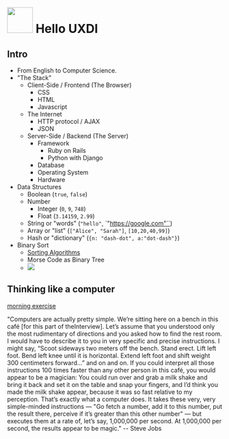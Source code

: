 <!-- 
author: @nathanallen
 -->

# <img src="https://cloud.githubusercontent.com/assets/7833470/10423298/ea833a68-7079-11e5-84f8-0a925ab96893.png" width="60"> Hello UXDI

## Intro

* From English to Computer Science.
* "The Stack"
    - Client-Side / Frontend (The Browser)
        + CSS
        + HTML
        + Javascript
    - The Internet
        + HTTP protocol / AJAX
        + JSON
    - Server-Side / Backend (The Server)
        + Framework
            * Ruby on Rails
            * Python with Django
        + Database
        + Operating System
        + Hardware
* Data Structures
    - Boolean (`true`, `false`)
    - Number
        + Integer (`0`, `9`, `748`)
        + Float (`3.14159`, `2.99`)
    - String or "words" (`"hello"`, `"https://google.com"``)
    - Array or "list" (`["Alice", "Sarah"]`, `[10,20,40,99]`)
    - Hash or "dictionary" (`{n: "dash-dot", a:"dot-dash"}`)
* Binary Sort
    * [Sorting Algorithms](https://www.toptal.com/developers/sorting-algorithms)
    * Morse Code as Binary Tree
    * ![](https://upload.wikimedia.org/wikipedia/commons/1/19/Morse-code-tree.svg)

## Thinking like a computer
[morning exercise](part-1.md)

"Computers are actually pretty simple. We’re sitting here on a bench in this café [for this part of theInterview]. Let’s assume that you understood only the most rudimentary of directions and you asked how to find the rest room. I would have to describe it to you in very specific and precise instructions. I might say, “Scoot sideways two meters off the bench. Stand erect. Lift left foot. Bend left knee until it is horizontal. Extend left foot and shift weight 300 centimeters forward…” and on and on. If you could interpret all those instructions 100 times faster than any other person in this café, you would appear to be a magician: You could run over and grab a milk shake and bring it back and set it on the table and snap your fingers, and I’d think you made the milk shake appear, because it was so fast relative to my perception. That’s exactly what a computer does. It takes these very, very simple-minded instructions — "Go fetch a number, add it to this number, put the result there, perceive if it’s greater than this other number" — but executes them at a rate of, let’s say, 1,000,000 per second. At 1,000,000 per second, the results appear to be magic." -- Steve Jobs

<!--
## Front End Web Development Fundamentals
[afternoon exercise](part-2.md)
-->
